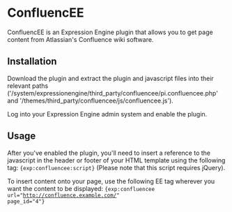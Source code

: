 # ConfluencEE

ConfluencEE is an Expression Engine plugin that allows you to get page content from Atlassian's Confluence wiki software.

## Installation
Download the plugin and extract the plugin and javascript files into their relevant paths ('/system/expressionengine/third_party/confluencee/pi.confluencee.php' and '/themes/third_party/confluencee/js/confluencee.js').

Log into your Expression Engine admin system and enable the plugin.

## Usage
After you've enabled the plugin, you'll need to insert a reference to the javascript in the header or footer of your HTML template using the following tag: <code>{exp:confluencee:script}</code> (Please note that this script requires jQuery).

To insert content onto your page, use the following EE tag wherever you want the content to be displayed: <code>{exp:confluencee url="http://confluence.example.com/" page_id="4"}</code>
